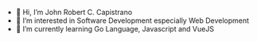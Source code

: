 - 👋 Hi, I’m John Robert C. Capistrano
- 👀 I’m interested in Software Development especially Web Development
- 🌱 I’m currently learning Go Language, Javascript and VueJS

<!---
jrobertmathers/jrobertmathers is a ✨ special ✨ repository because its `README.md` (this file) appears on your GitHub profile.
You can click the Preview link to take a look at your changes.
--->
